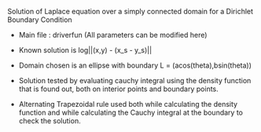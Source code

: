 Solution of Laplace equation over a simply connected domain for a Dirichlet Boundary Condition

* Main file : driverfun
(All parameters can be modified here)

* Known solution is log||(x,y) - (x_s - y_s)||

* Domain chosen is an ellipse with boundary L = (acos(theta),bsin(theta))

* Solution tested by evaluating cauchy integral using the density function that is found out, both on interior points and boundary points.

* Alternating Trapezoidal rule used both while calculating the density function and while calculating the Cauchy integral at the boundary to check the solution. 
